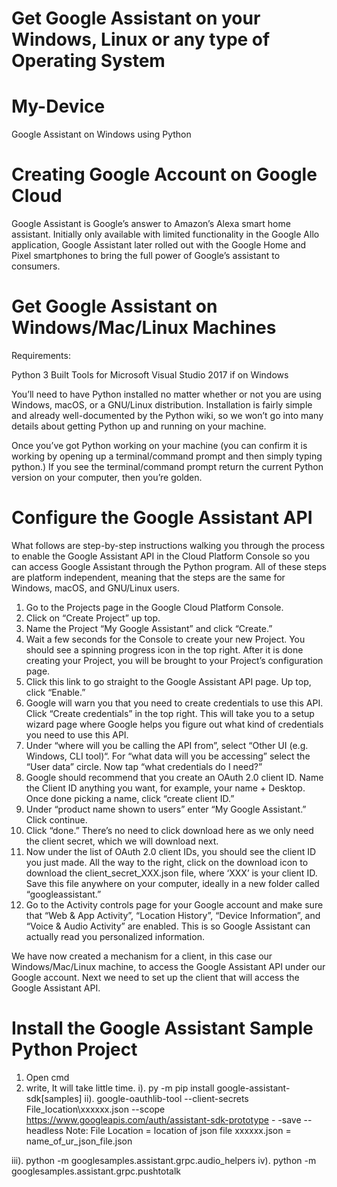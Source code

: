 # Get Google Assistant on your Windows, Linux or any type of Operating System
# My-Device
Google Assistant on Windows using Python 


# Creating Google Account on Google Cloud 


Google Assistant is Google’s answer to Amazon’s Alexa smart home assistant. Initially only available with limited functionality in the Google Allo application, Google Assistant later rolled out with the Google Home and Pixel smartphones to bring the full power of Google’s assistant to consumers.

# Get Google Assistant on Windows/Mac/Linux Machines

Requirements:

  Python 3
  Built Tools for Microsoft Visual Studio 2017 if on Windows
  
You’ll need to have Python installed no matter whether or not you are using Windows, macOS, or a GNU/Linux distribution. Installation is fairly simple and already well-documented by the Python wiki, so we won’t go into many details about getting Python up and running on your machine.

Once you’ve got Python working on your machine (you can confirm it is working by opening up a terminal/command prompt and then simply typing python.) If you see the terminal/command prompt return the current Python version on your computer, then you’re golden.



# Configure the Google Assistant API

What follows are step-by-step instructions walking you through the process to enable the Google Assistant API in the Cloud Platform Console so you can access Google Assistant through the Python program. All of these steps are platform independent, meaning that the steps are the same for Windows, macOS, and GNU/Linux users.

1. Go to the Projects page in the Google Cloud Platform Console.
2. Click on “Create Project” up top.
3. Name the Project “My Google Assistant” and click “Create.”
4. Wait a few seconds for the Console to create your new Project. You should see a spinning progress icon in the top right. After it is    done creating your Project, you will be brought to your Project’s configuration page.
5. Click this link to go straight to the Google Assistant API page. Up top, click “Enable.”
6. Google will warn you that you need to create credentials to use this API. Click “Create credentials” in the top right. This will take    you to a setup wizard page where Google helps you figure out what kind of credentials you need to use this API.
7. Under “where will you be calling the API from”, select “Other UI (e.g. Windows, CLI tool)“. For “what data will you be accessing”        select the “User data” circle. Now tap “what credentials do I need?”
8. Google should recommend that you create an OAuth 2.0 client ID. Name the Client ID anything you want, for example, your name +          Desktop. Once done picking a name, click “create client ID.”
9. Under “product name shown to users” enter “My Google Assistant.” Click continue.
10. Click “done.” There’s no need to click download here as we only need the client secret, which we will download next.
11. Now under the list of OAuth 2.0 client IDs, you should see the client ID you just made. All the way to the right, click on the           download icon to download the client_secret_XXX.json file, where ‘XXX’ is your client ID. Save this file anywhere on your computer,     ideally in a new folder called “googleassistant.”
12. Go to the Activity controls page for your Google account and make sure that “Web & App Activity”, “Location History”, “Device           Information”, and “Voice & Audio Activity” are enabled. This is so Google Assistant can actually read you personalized information.



We have now created a mechanism for a client, in this case our Windows/Mac/Linux machine, to access the Google Assistant API under our Google account. Next we need to set up the client that will access the Google Assistant API.


# Install the Google Assistant Sample Python Project


1. Open cmd
2. write,   It will take little time.
  i).  py -m pip install google-assistant-sdk[samples]
  ii). google-oauthlib-tool --client-secrets File_location\xxxxxx.json --scope https://www.googleapis.com/auth/assistant-sdk-prototype -        -save --headless
           Note: File Location = location of json file 
           xxxxxx.json = name_of_ur_json_file.json
           
  iii). python -m googlesamples.assistant.grpc.audio_helpers
  iv).  python -m googlesamples.assistant.grpc.pushtotalk
  
        
        
  
